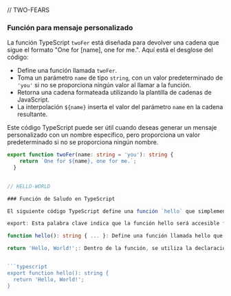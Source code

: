 // TWO-FEARS

### Función para mensaje personalizado

La función TypeScript `twoFer` está diseñada para devolver una cadena que sigue el formato "One for [name], one for me.". Aquí está el desglose del código:

- Define una función llamada `twoFer`.
- Toma un parámetro `name` de tipo `string`, con un valor predeterminado de `'you'` si no se proporciona ningún valor al llamar a la función.
- Retorna una cadena formateada utilizando la plantilla de cadenas de JavaScript.
- La interpolación `${name}` inserta el valor del parámetro `name` en la cadena resultante.

Este código TypeScript puede ser útil cuando deseas generar un mensaje personalizado con un nombre específico, pero proporciona un valor predeterminado si no se proporciona ningún nombre.

```typescript
export function twoFer(name: string = 'you'): string {
    return `One for ${name}, one for me.`;
  }
  

// HELLO-WORLD

### Función de Saludo en TypeScript

El siguiente código TypeScript define una función `hello` que simplemente devuelve la cadena `'Hello, World!'`. 

export: Esta palabra clave indica que la función hello será accesible fuera de este módulo TypeScript, lo que significa que puede ser importada y utilizada en otros archivos TypeScript si es necesario.

function hello(): string { ... }: Define una función llamada hello que no toma ningún argumento y devuelve una cadena. La declaración (): string después del nombre de la función indica que esta función devuelve un valor de tipo string.

return 'Hello, World!';: Dentro de la función, se utiliza la declaración return para devolver la cadena 'Hello, World!'. Cuando la función hello se llama, esta cadena será el resultado que se obtiene.


```typescript
export function hello(): string {
  return 'Hello, World!';
}

